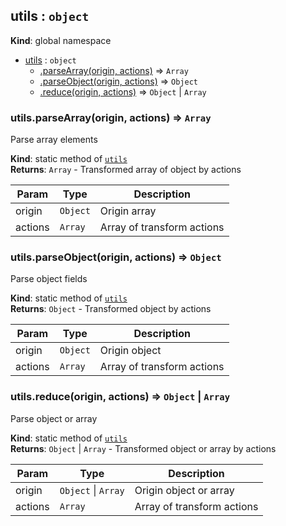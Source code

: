 <a name="utils"></a>

## utils : <code>object</code>
**Kind**: global namespace  

* [utils](#utils) : <code>object</code>
    * [.parseArray(origin, actions)](#utils.parseArray) ⇒ <code>Array</code>
    * [.parseObject(origin, actions)](#utils.parseObject) ⇒ <code>Object</code>
    * [.reduce(origin, actions)](#utils.reduce) ⇒ <code>Object</code> &#124; <code>Array</code>

<a name="utils.parseArray"></a>

### utils.parseArray(origin, actions) ⇒ <code>Array</code>
Parse array elements

**Kind**: static method of <code>[utils](#utils)</code>  
**Returns**: <code>Array</code> - Transformed array of object by actions  

| Param | Type | Description |
| --- | --- | --- |
| origin | <code>Object</code> | Origin array |
| actions | <code>Array</code> | Array of transform actions |

<a name="utils.parseObject"></a>

### utils.parseObject(origin, actions) ⇒ <code>Object</code>
Parse object fields

**Kind**: static method of <code>[utils](#utils)</code>  
**Returns**: <code>Object</code> - Transformed object by actions  

| Param | Type | Description |
| --- | --- | --- |
| origin | <code>Object</code> | Origin object |
| actions | <code>Array</code> | Array of transform actions |

<a name="utils.reduce"></a>

### utils.reduce(origin, actions) ⇒ <code>Object</code> &#124; <code>Array</code>
Parse object or array

**Kind**: static method of <code>[utils](#utils)</code>  
**Returns**: <code>Object</code> &#124; <code>Array</code> - Transformed object or array by actions  

| Param | Type | Description |
| --- | --- | --- |
| origin | <code>Object</code> &#124; <code>Array</code> | Origin object or array |
| actions | <code>Array</code> | Array of transform actions |


